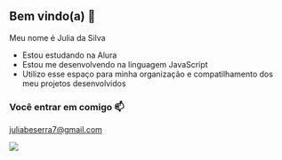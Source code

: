 ## Bem vindo(a) 🖤

Meu nome é Julia da Silva

- Estou estudando na Alura
- Estou me desenvolvendo na linguagem JavaScript
- Utilizo esse espaço para minha organização e compatilhamento dos meu projetos desenvolvidos

###  Você entrar em comigo 📫 

juliabeserra7@gmail.com

![](https://tenor.com/pt-BR/view/sherek-brasil-requebrado-gif-21583064)

